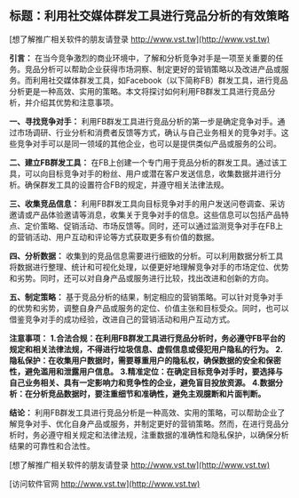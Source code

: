 ## **标题：利用社交媒体群发工具进行竞品分析的有效策略**

[想了解推广相关软件的朋友请登录 http://www.vst.tw](http://www.vst.tw)

**引言：**
在当今竞争激烈的商业环境中，了解和分析竞争对手是一项至关重要的任务。竞品分析可以帮助企业获得市场洞察、制定更好的营销策略以及改进产品或服务。而利用社交媒体群发工具，如Facebook（以下简称FB）群发工具，进行竞品分析更是一种高效、实用的策略。本文将探讨如何利用FB群发工具进行竞品分析，并介绍其优势和注意事项。

**一、寻找竞争对手：**
利用FB群发工具进行竞品分析的第一步是确定竞争对手。通过市场调研、行业分析和消费者反馈等方式，确认与自己业务相关的竞争对手。这些竞争对手可以是同一领域的其他企业，也可以是提供类似产品或服务的公司。

**二、建立FB群发工具：**
在FB上创建一个专门用于竞品分析的群发工具。通过该工具，可以向目标竞争对手的粉丝、用户或潜在客户发送信息，收集数据并进行分析。确保群发工具的设置符合FB的规定，并遵守相关法律法规。

**三、收集竞品信息：**
利用FB群发工具向目标竞争对手的用户发送问卷调查、采访邀请或产品体验邀请等消息，收集关于竞争对手的信息。这些信息可以包括产品特点、定价策略、促销活动、市场反馈等。同时，还可以通过监测竞争对手在FB上的营销活动、用户互动和评论等方式获取更多有价值的数据。

**四、分析数据：**
收集到的竞品信息需要进行细致的分析。可以利用数据分析工具将数据进行整理、统计和可视化处理，以便更好地理解竞争对手的市场定位、优势和劣势。同时，还可以对自身产品或服务进行比较，找出改进和创新的方向。

**五、制定策略：**
基于竞品分析的结果，制定相应的营销策略。可以针对竞争对手的优势和劣势，调整自身产品或服务的定位、价值主张和目标受众。同时，也可以借鉴竞争对手的成功经验，改进自己的营销活动和用户互动方式。

**注意事项：**
**1.合法合规：在利用FB群发工具进行竞品分析时，务必遵守FB平台的规定和相关法律法规，不得进行垃圾信息、虚假信息或侵犯用户隐私的行为。**
**2.隐私保护：在收集用户数据时，需要尊重用户的隐私权，确保数据的安全和保密性，避免滥用和泄露用户信息。**
**3.精准定位：在确定目标竞争对手时，要选择与自己业务相关、具有一定影响力和竞争性的企业，避免盲目投放资源。**
**4.数据分析：在分析竞品数据时，要注重细节和准确性，避免主观臆断和片面判断。**

**结论：**
利用FB群发工具进行竞品分析是一种高效、实用的策略，可以帮助企业了解竞争对手、优化自身产品或服务，并制定更好的营销策略。然而，在进行竞品分析时，务必遵守相关规定和法律法规，注重数据的准确性和隐私保护，以确保分析结果的可靠性和合法性。

[想了解推广相关软件的朋友请登录 http://www.vst.tw](http://www.vst.tw)


[访问软件官网 http://www.vst.tw](http://www.vst.tw)
